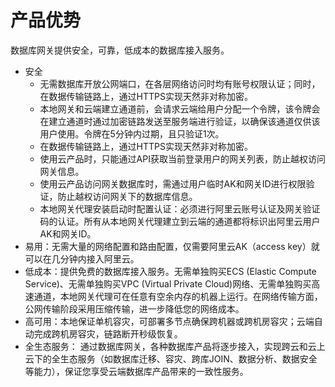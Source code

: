 # 产品优势

数据库网关提供安全，可靠，低成本的数据库接入服务。

-   安全
    -   无需数据库开放公网端口，在各层网络访问时均有账号权限认证；同时，在数据传输链路上，通过HTTPS实现天然非对称加密。
    -   本地网关和云端建立通道前，会请求云端给用户分配一个令牌，该令牌会在建立通道时通过加密链路发送至服务端进行验证，以确保该通道仅供该用户使用。令牌在5分钟内过期，且只验证1次。
    -   在数据传输链路上，通过HTTPS实现天然非对称加密。
    -   使用云产品时，只能通过API获取当前登录用户的网关列表，防止越权访问网关信息。
    -   使用云产品访问网关数据库时，需通过用户临时AK和网关ID进行权限验证，防止越权访问网关下的数据库信息。
    -   本地网关代理安装启动时配置认证：必须进行阿里云账号认证及网关验证码的认证。所有从本地网关代理建立到云端的通道都将标识出阿里云用户AK和网关ID。
-   易用：无需大量的网络配置和路由配置，仅需要阿里云AK（access key）就可以在几分钟内接入阿里云。
-   低成本：提供免费的数据库接入服务。无需单独购买ECS \(Elastic Compute Service\)、无需单独购买VPC \(Virtual Private Cloud\)网络、无需单独购买高速通道，本地网关代理可在任意有空余内存的机器上运行。在网络传输方面，公网传输阶段采用压缩传输，进一步降低您的网络成本。
-   高可用：本地保证单机容灾，可部署多节点确保跨机器或跨机房容灾；云端自动完成跨机房容灾，链路断开秒级恢复。
-   全生态服务： 通过数据库网关，各种数据库产品将逐步接入，实现跨云和云上云下的全生态服务（如数据库迁移、容灾、跨库JOIN、数据分析、数据安全等能力），保证您享受云端数据库产品带来的一致性服务。

